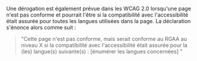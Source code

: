 Une dérogation est également prévue dans les WCAG 2.0 lorsqu'une page n'est pas conforme et pourrait l'être si la compatibilité avec l'accessibilité était assurée pour toutes les langues utilisées dans la page. La déclaration s'énonce alors comme suit :
>"Cette page n'est pas conforme, mais serait conforme au RGAA au niveau X si la compatibilité avec l'accessibilité était assurée pour la (les) langue(s) suivante(s) : [énumérer les langues concernées] "

